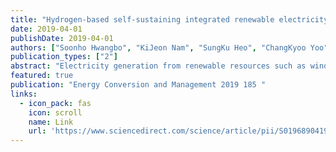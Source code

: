 ```yaml
---
title: "Hydrogen-based self-sustaining integrated renewable electricity network (HySIREN) using a supply-demand forecasting model and deep-learning algorithms"
date: 2019-04-01
publishDate: 2019-04-01
authors: ["Soonho Hwangbo", "KiJeon Nam", "SungKu Heo", "ChangKyoo Yoo"]
publication_types: ["2"]
abstract: "Electricity generation from renewable resources such as wind and solar energy inevitably involve intermittency due to the variable nature of wind speed and solar radiation. In this study, a mathematical model of a hydrogen-based self-sustaining integrated renewable electricity network (HySIREN) employing a supply-demand forecasting model and deep-learning (DL) algorithms is developed. The proposed model is implemented as follows: an empirical model decomposition is applied to decompose historical renewable electricity supply-demand data into a number of sub-layers; DL models are utilized to predict renewable electricity supply-demand patterns using the disclosed sub-layers; the predicted surplus renewable electricity and the predicted renewable electricity shortage are explicitly divided through a comparison of forecasting renewable electricity supply-demand data; and according to the results from …"
featured: true
publication: "Energy Conversion and Management 2019 185 "
links:
  - icon_pack: fas
    icon: scroll
    name: Link
    url: 'https://www.sciencedirect.com/science/article/pii/S0196890419301992'
---
```

